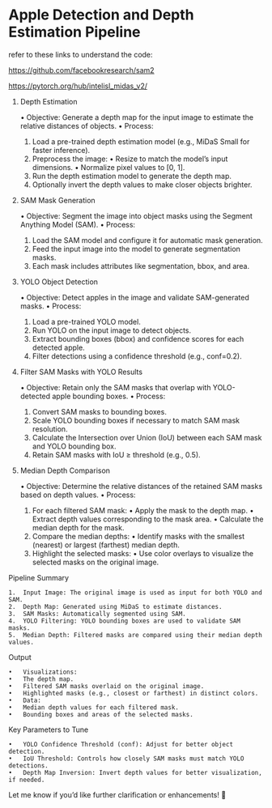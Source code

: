 # Apple Detection and Depth Estimation Pipeline

refer to these links to understand the code:

https://github.com/facebookresearch/sam2

https://pytorch.org/hub/intelisl_midas_v2/

 

1. Depth Estimation

	•	Objective: Generate a depth map for the input image to estimate the relative distances of objects.
	•	Process:
	1.	Load a pre-trained depth estimation model (e.g., MiDaS Small for faster inference).
	2.	Preprocess the image:
	•	Resize to match the model’s input dimensions.
	•	Normalize pixel values to [0, 1].
	3.	Run the depth estimation model to generate the depth map.
	4.	Optionally invert the depth values to make closer objects brighter.

2. SAM Mask Generation

	•	Objective: Segment the image into object masks using the Segment Anything Model (SAM).
	•	Process:
	1.	Load the SAM model and configure it for automatic mask generation.
	2.	Feed the input image into the model to generate segmentation masks.
	3.	Each mask includes attributes like segmentation, bbox, and area.

3. YOLO Object Detection

	•	Objective: Detect apples in the image and validate SAM-generated masks.
	•	Process:
	1.	Load a pre-trained YOLO model.
	2.	Run YOLO on the input image to detect objects.
	3.	Extract bounding boxes (bbox) and confidence scores for each detected apple.
	4.	Filter detections using a confidence threshold (e.g., conf=0.2).

4. Filter SAM Masks with YOLO Results

	•	Objective: Retain only the SAM masks that overlap with YOLO-detected apple bounding boxes.
	•	Process:
	1.	Convert SAM masks to bounding boxes.
	2.	Scale YOLO bounding boxes if necessary to match SAM mask resolution.
	3.	Calculate the Intersection over Union (IoU) between each SAM mask and YOLO bounding box.
	4.	Retain SAM masks with IoU ≥ threshold (e.g., 0.5).

5. Median Depth Comparison

	•	Objective: Determine the relative distances of the retained SAM masks based on depth values.
	•	Process:
	1.	For each filtered SAM mask:
	•	Apply the mask to the depth map.
	•	Extract depth values corresponding to the mask area.
	•	Calculate the median depth for the mask.
	2.	Compare the median depths:
	•	Identify masks with the smallest (nearest) or largest (farthest) median depth.
	3.	Highlight the selected masks:
	•	Use color overlays to visualize the selected masks on the original image.

Pipeline Summary

	1.	Input Image: The original image is used as input for both YOLO and SAM.
	2.	Depth Map: Generated using MiDaS to estimate distances.
	3.	SAM Masks: Automatically segmented using SAM.
	4.	YOLO Filtering: YOLO bounding boxes are used to validate SAM masks.
	5.	Median Depth: Filtered masks are compared using their median depth values.

Output

	•	Visualizations:
	•	The depth map.
	•	Filtered SAM masks overlaid on the original image.
	•	Highlighted masks (e.g., closest or farthest) in distinct colors.
	•	Data:
	•	Median depth values for each filtered mask.
	•	Bounding boxes and areas of the selected masks.

Key Parameters to Tune

	•	YOLO Confidence Threshold (conf): Adjust for better object detection.
	•	IoU Threshold: Controls how closely SAM masks must match YOLO detections.
	•	Depth Map Inversion: Invert depth values for better visualization, if needed.

Let me know if you’d like further clarification or enhancements! 🚀
